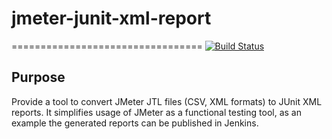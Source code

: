 # jmeter-junit-xml-report
=================================
[![Build Status](https://travis-ci.org/netudima/jmeter-junit-xml-report.svg?branch=master)](https://travis-ci.org/netudima/jmeter-junit-xml-report)

## Purpose
Provide a tool to convert JMeter JTL files (CSV, XML formats) to JUnit XML reports.
It simplifies usage of JMeter as a functional testing tool, as an example the generated reports can be published in Jenkins.
